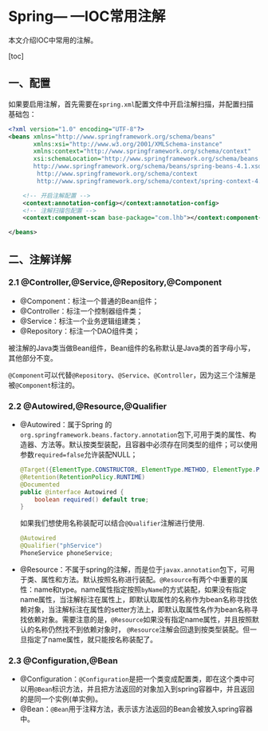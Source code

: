 # Spring— —IOC常用注解

本文介绍IOC中常用的注解。

[toc]

## 一、配置

如果要启用注解，首先需要在`spring.xml`配置文件中开启注解扫描，并配置扫描基础包：

```xml
<?xml version="1.0" encoding="UTF-8"?>
<beans xmlns="http://www.springframework.org/schema/beans"
       xmlns:xsi="http://www.w3.org/2001/XMLSchema-instance"
       xmlns:context="http://www.springframework.org/schema/context"
       xsi:schemaLocation="http://www.springframework.org/schema/beans
       http://www.springframework.org/schema/beans/spring-beans-4.1.xsd
		http://www.springframework.org/schema/context
		http://www.springframework.org/schema/context/spring-context-4.1.xsd">

    <!-- 开启注解配置 -->
    <context:annotation-config></context:annotation-config>
    <!-- 注解扫描包配置 -->
    <context:component-scan base-package="com.lhb"></context:component-scan>

</beans>
```



## 二、注解详解

### 2.1 @Controller,@Service,@Repository,@Component

- @Component：标注一个普通的Bean组件；
- @Controller：标注一个控制器组件类；
- @Service：标注一个业务逻辑组建类；
- @Repository：标注一个DAO组件类；

被注解的Java类当做Bean组件，Bean组件的名称默认是Java类的首字母小写，其他部分不变。

`@Component`可以代替`@Repository`、`@Service`、`@Controller`，因为这三个注解是被`@Component`标注的。



### 2.2  @Autowired,@Resource,@Qualifier

- @Autowired：属于Spring 的`org.springframework.beans.factory.annotation`包下,可用于类的属性、构造器、方法等。默认按类型装配，且容器中必须存在同类型的组件；可以使用参数`required=false`允许装配NULL；

  ```java
  @Target({ElementType.CONSTRUCTOR, ElementType.METHOD, ElementType.PARAMETER, ElementType.FIELD, ElementType.ANNOTATION_TYPE})
  @Retention(RetentionPolicy.RUNTIME)
  @Documented
  public @interface Autowired {
      boolean required() default true;
  }
  ```

  如果我们想使用名称装配可以结合`@Qualifier`注解进行使用.

  ```java
  @Autowired
  @Qualifier("phService")
  PhoneService phoneService;
  ```

- @Resource：不属于spring的注解，而是位于`javax.annotation`包下，可用于类、属性和方法。默认按照名称进行装配。`@Resource`有两个中重要的属性：name和type。name属性指定按照`byName`的方式装配，如果没有指定name属性，当注解标注在属性上，即默认取属性的名称作为bean名称寻找依赖对象，当注解标注在属性的setter方法上，即默认取属性名作为bean名称寻找依赖对象。需要注意的是，`@Resource`如果没有指定name属性，并且按照默认的名称仍然找不到依赖对象时， `@Resource`注解会回退到按类型装配。但一旦指定了name属性，就只能按名称装配了。



### 2.3 @Configuration,@Bean

- @Configuration：`@Configuration`是把一个类变成配置类，即在这个类中可以用`@Bean`标识方法，并且把方法返回的对象加入到spring容器中，并且返回的是同一个实例(单实例)。
- @Bean：`@Bean`用于注释方法，表示该方法返回的Bean会被放入spring容器中。